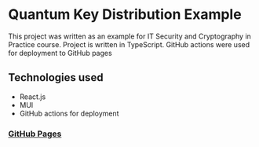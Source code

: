 # Quantum Key Distribution Example

This project was written as an example for IT Security and Cryptography in Practice course. Project is written in TypeScript. GitHub actions were used for deployment to GitHub pages

## Technologies used

- React.js
- MUI
- GitHub actions for deployment

### [GitHub Pages](https://popalnicolas.github.io/QKD-demo/)


